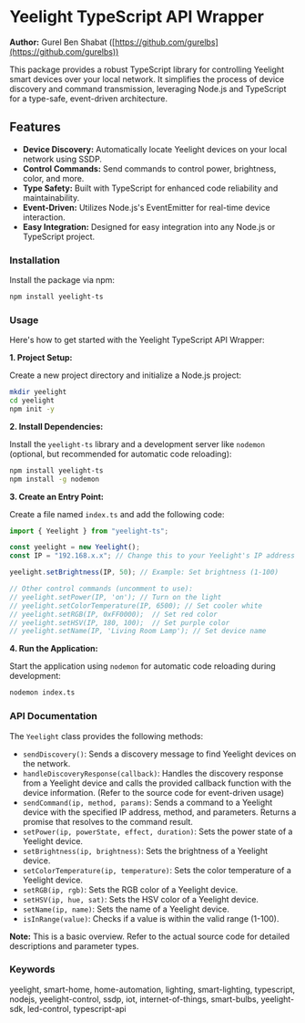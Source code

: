 # Yeelight TypeScript API Wrapper

**Author:** Gurel Ben Shabat ([https://github.com/gurelbs](https://github.com/gurelbs))

This package provides a robust TypeScript library for controlling Yeelight smart devices over your local network. It simplifies the process of device discovery and command transmission, leveraging Node.js and TypeScript for a type-safe, event-driven architecture.

## Features

* **Device Discovery:** Automatically locate Yeelight devices on your local network using SSDP.
* **Control Commands:** Send commands to control power, brightness, color, and more.
* **Type Safety:** Built with TypeScript for enhanced code reliability and maintainability.
* **Event-Driven:** Utilizes Node.js's EventEmitter for real-time device interaction.
* **Easy Integration:** Designed for easy integration into any Node.js or TypeScript project.

### Installation

Install the package via npm:

```bash
npm install yeelight-ts
```

### Usage

Here's how to get started with the Yeelight TypeScript API Wrapper:

**1. Project Setup:**

Create a new project directory and initialize a Node.js project:

```bash
mkdir yeelight
cd yeelight
npm init -y
```

**2. Install Dependencies:**

Install the `yeelight-ts` library and a development server like `nodemon` (optional, but recommended for automatic code reloading):

```bash
npm install yeelight-ts
npm install -g nodemon
```

**3. Create an Entry Point:**

Create a file named `index.ts` and add the following code:

```typescript
import { Yeelight } from "yeelight-ts";

const yeelight = new Yeelight();
const IP = "192.168.x.x"; // Change this to your Yeelight's IP address

yeelight.setBrightness(IP, 50); // Example: Set brightness (1-100)

// Other control commands (uncomment to use):
// yeelight.setPower(IP, 'on'); // Turn on the light
// yeelight.setColorTemperature(IP, 6500); // Set cooler white
// yeelight.setRGB(IP, 0xFF0000);  // Set red color
// yeelight.setHSV(IP, 180, 100);  // Set purple color
// yeelight.setName(IP, 'Living Room Lamp'); // Set device name
```

**4. Run the Application:**

Start the application using `nodemon` for automatic code reloading during development:

```bash
nodemon index.ts
```

### API Documentation

The `Yeelight` class provides the following methods:

* `sendDiscovery()`: Sends a discovery message to find Yeelight devices on the network.
* `handleDiscoveryResponse(callback)`: Handles the discovery response from a Yeelight device and calls the provided callback function with the device information. (Refer to the source code for event-driven usage)
* `sendCommand(ip, method, params)`: Sends a command to a Yeelight device with the specified IP address, method, and parameters. Returns a promise that resolves to the command result.
* `setPower(ip, powerState, effect, duration)`: Sets the power state of a Yeelight device.
* `setBrightness(ip, brightness)`: Sets the brightness of a Yeelight device.
* `setColorTemperature(ip, temperature)`: Sets the color temperature of a Yeelight device.
* `setRGB(ip, rgb)`: Sets the RGB color of a Yeelight device.
* `setHSV(ip, hue, sat)`: Sets the HSV color of a Yeelight device.
* `setName(ip, name)`: Sets the name of a Yeelight device.
* `isInRange(value)`: Checks if a value is within the valid range (1-100).

**Note:** This is a basic overview. Refer to the actual source code for detailed descriptions and parameter types.

### Keywords

yeelight, smart-home, home-automation, lighting, smart-lighting, typescript, nodejs, yeelight-control, ssdp, iot, internet-of-things, smart-bulbs, yeelight-sdk, led-control, typescript-api
